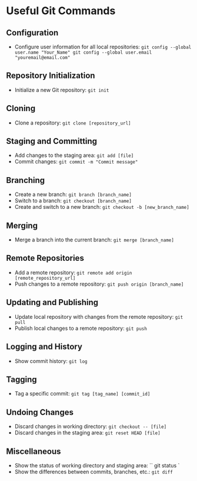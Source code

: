 # Useful Git Commands

## Configuration

- Configure user information for all local repositories:
  `
  git config --global user.name "Your_Name"
  git config --global user.email "youremail@email.com"
  `

## Repository Initialization

- Initialize a new Git repository:
  `
  git init
  `
  
## Cloning

- Clone a repository:
  `
  git clone [repository_url]
  `

## Staging and Committing

- Add changes to the staging area:
  `
  git add [file]
  `
- Commit changes:
  `
  git commit -m "Commit message"
  `

## Branching

- Create a new branch:
  `
  git branch [branch_name]
  `
- Switch to a branch:
  `
  git checkout [branch_name]
  `
- Create and switch to a new branch:
  `
  git checkout -b [new_branch_name]
  `

## Merging

- Merge a branch into the current branch:
  `
  git merge [branch_name]
  `

## Remote Repositories

- Add a remote repository:
  `
  git remote add origin [remote_repository_url]
  `
- Push changes to a remote repository:
  `
  git push origin [branch_name]
  `

## Updating and Publishing

- Update local repository with changes from the remote repository:
  `
  git pull
  `
- Publish local changes to a remote repository:
  `
  git push
  `

## Logging and History

- Show commit history:
  `
  git log
  `

## Tagging

- Tag a specific commit:
  `
  git tag [tag_name] [commit_id]
  `

## Undoing Changes

- Discard changes in working directory:
  `
  git checkout -- [file]
  `
- Discard changes in the staging area:
  `
  git reset HEAD [file]
  `

## Miscellaneous

- Show the status of working directory and staging area:
  ``
  git status
  `
- Show the differences between commits, branches, etc.:
  `
  git diff
  `
